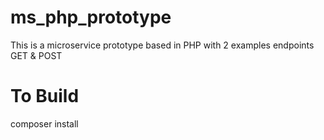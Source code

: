 # ms_php_prototype
This is a microservice prototype based in PHP with 2 examples endpoints  GET &amp; POST

# To Build
composer install
